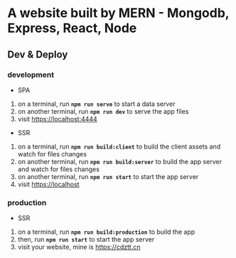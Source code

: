 # A website built by MERN - Mongodb, Express, React, Node

## Dev & Deploy

### development

- SPA

1. on a terminal, run **`npm run serve`** to start a data server
1. on another terminal, run **`npm run dev`** to serve the app files
1. visit <https://localhost:4444>

- SSR

1. on a terminal, run **`npm run build:client`** to build the client assets and watch for files changes
1. on another terminal, run **`npm run build:server`** to build the app server and watch for files changes
1. on another terminal, run **`npm run start`** to start the app server
1. visit <https://localhost>

### production

- SSR

1. on a terminal, run **`npm run build:production`** to build the app
1. then, run **`npm run start`** to start the app server
1. visit your website, mine is <https://cdztt.cn>
